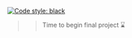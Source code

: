 [![Code style: black](https://img.shields.io/badge/code%20style-black-000000.svg)](https://github.com/psf/black)
> > Time to begin final project :hourglass:	